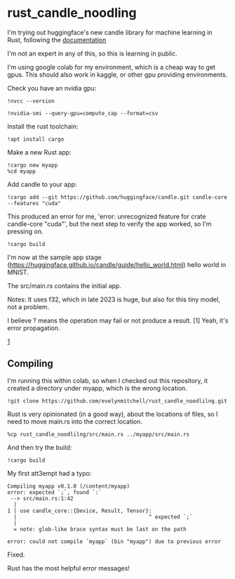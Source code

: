 # rust_candle_noodling

I'm trying out huggingface's new candle library for machine learning in Rust, following the [documentation](https://huggingface.github.io/candle/index.html)

I'm not an expert in any of this, so this is learning in public.

I'm using google colab for my environment, which is a cheap way to get gpus. This should also work in kaggle, or other gpu providing environments.

Check you have an nvidia gpu:

```
!nvcc --version
```

```
!nvidia-smi --query-gpu=compute_cap --format=csv
```

Install the rust toolchain:
```
!apt install cargo
```

Make a new Rust app:

```
!cargo new myapp
%cd myapp
```

Add candle to your app:
```
!cargo add --git https://github.com/huggingface/candle.git candle-core --features "cuda"
```

This produced an error for me,  'error: unrecognized feature for crate candle-core "cuda"', but the next step to verify the app worked, so I'm pressing on. 

```
!cargo build
```

I'm now at the sample app stage (https://huggingface.github.io/candle/guide/hello_world.html) hello world in MNIST.

The src/main.rs contains the initial app.

Notes: It uses f32, which in late 2023 is huge, but also for this tiny model, not a problem.

I believe ? means the operation may fail or not produce a result. [1] Yeah, it's error propagation.

[1](https://doc.rust-lang.org/book/appendix-02-operators.html)

## Compiling

I'm running this within colab, so when I checked out this repository, it created a directory under myapp, which is the wrong location.

```
!git clone https://github.com/evelynmitchell/rust_candle_noodlilng.git
```

Rust is very opinionated (in a good way), about the locations of files, so I need to move main.rs into the correct location.

```
%cp rust_candle_noodlilng/src/main.rs ../myapp/src/main.rs
```

And  then try the build:
```
!cargo build
```

My first att3empt had a typo:
```
Compiling myapp v0.1.0 (/content/myapp)
error: expected `;`, found `:`
 --> src/main.rs:1:42
  |
1 | use candle_core::{Device, Result, Tensor}:
  |                                          ^ expected `;`
  |
  = note: glob-like brace syntax must be last on the path

error: could not compile `myapp` (bin "myapp") due to previous error
```

Fixed.

Rust has the most helpful error messages!
